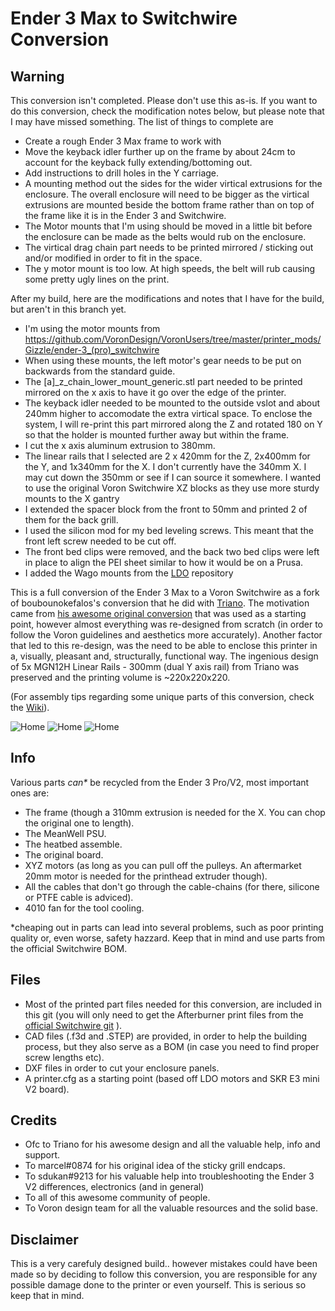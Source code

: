 # Ender 3 Max to Switchwire Conversion

## Warning
This conversion isn't completed. Please don't use this as-is. If you want to do this conversion, check the modification notes below, but please note that I may have missed something. The list of things to complete are
* Create a rough Ender 3 Max frame to work with
* Move the keyback idler further up on the frame by about 24cm to account for the keyback fully extending/bottoming out.
* Add instructions to drill holes in the Y carriage.
* A mounting method out the sides for the wider virtical extrusions for the enclosure. The overall enclosure will need to be bigger as the virtical extrusions are mounted beside the bottom frame rather than on top of the frame like it is in the Ender 3 and Switchwire.
* The Motor mounts that I'm using should be moved in a little bit before the enclosure can be made as the belts would rub on the enclosure.
* The virtical drag chain part needs to be printed mirrored / sticking out and/or modified in order to fit in the space.
* The y motor mount is too low. At high speeds, the belt will rub causing some pretty ugly lines on the print.

After my build, here are the modifications and notes that I have for the build, but aren't in this branch yet.
* I'm using the motor mounts from https://github.com/VoronDesign/VoronUsers/tree/master/printer_mods/Gizzle/ender-3_(pro)_switchwire
* When using these mounts, the left motor's gear needs to be put on backwards from the standard guide.
* The [a]_z_chain_lower_mount_generic.stl part needed to be printed mirrored on the x axis to have it go over the edge of the printer.
* The keyback idler needed to be mounted to the outside vslot and about 240mm higher to accomodate the extra virtical space. To enclose the system, I will re-print this part mirrored along the Z and rotated 180 on Y so that the holder is mounted further away but within the frame.
* I cut the x axis aluminum extrusion to 380mm.
* The linear rails that I selected are 2 x 420mm for the Z, 2x400mm for the Y, and 1x340mm for the X. I don't currently have the 340mm X. I may cut down the 350mm or see if I can source it somewhere. I wanted to use the original Voron Switchwire XZ blocks as they use more sturdy mounts to the X gantry
* I extended the spacer block from the front to 50mm and printed 2 of them for the back grill.
* I used the silicon mod for my bed leveling screws. This meant that the front left screw needed to be cut off.
* The front bed clips were removed, and the back two bed clips were left in place to align the PEI sheet similar to how it would be on a Prusa.
* I added the Wago mounts from the [LDO](https://github.com/MotorDynamicsLab/LDOVoronSW) repository

This is a full conversion of the Ender 3 Max to a Voron Switchwire as a fork of boubounokefalos's conversion that he did with [Triano](https://github.com/walttriano). The motivation came from [his awesome original conversion](https://github.com/walttriano/VoronUsers/tree/master/printer_mods/Triano/Ender_3Pro_Switchwire) that was used as a starting point, however almost everything was re-designed from scratch (in order to follow the Voron guidelines and aesthetics more accurately). Another factor that led to this re-design, was the need to be able to enclose this printer in a, visually, pleasant and, structurally, functional way. The ingenious design of 5x MGN12H Linear Rails - 300mm (dual Y axis rail) from Triano was preserved and the printing volume is ~220x220x220.

(For assembly tips regarding some unique parts of this conversion, check the [Wiki](https://github.com/boubounokefalos/Ender_SW/wiki)).

![Home](Images/enclosed.png)
![Home](Images/non_enclosed.png)
![Home](Images/real.png)

## Info

Various parts _can*_ be recycled from the Ender 3 Pro/V2, most important ones are:
- The frame (though a 310mm extrusion is needed for the X. You can chop the original one to length).
- The MeanWell PSU.
- The heatbed assemble.
- The original board.
- XYZ motors (as long as you can pull off the pulleys. An aftermarket 20mm motor is needed for the printhead extruder though).
- All the cables that don't go through the cable-chains (for there, silicone or PTFE cable is adviced).
- 4010 fan for the tool cooling.

*cheaping out in parts can lead into several problems, such as poor printing quality or, even worse, safety hazzard. Keep that in mind and use parts from the official Switchwire BOM.

## Files

- Most of the printed part files needed for this conversion, are included in this git (you will only need to get the Afterburner print files from the [official Switchwire git](https://github.com/VoronDesign/Voron-Switchwire/tree/master/STL/Gantry/XZ_Axis/X_Carriage) ).
- CAD files (.f3d and .STEP) are provided, in order to help the building process, but they also serve as a BOM (in case you need to find proper screw lengths etc).
- DXF files in order to cut your enclosure panels.
- A printer.cfg as a starting point (based off LDO motors and SKR E3 mini V2 board).

## Credits

- Ofc to Triano for his awesome design and all the valuable help, info and support.
- To marcel#0874 for his original idea of the sticky grill endcaps.
- To sdukan#9213 for his valuable help into troubleshooting the Ender 3 V2 differences, electronics (and in general)
- To all of this awesome community of people.
- To Voron design team for all the valuable resources and the solid base.

## Disclaimer

This is a very carefuly designed build.. however mistakes could have been made so by deciding to follow this conversion, you are responsible for any possible damage done to the printer or even yourself. This is serious so keep that in mind.
